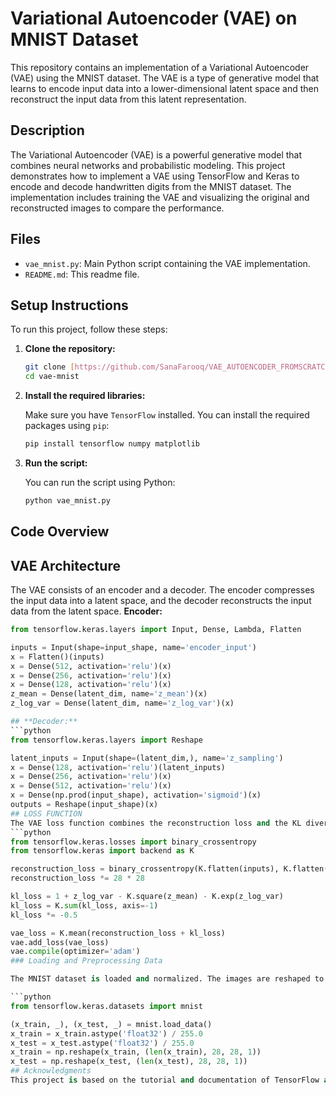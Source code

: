 # Variational Autoencoder (VAE) on MNIST Dataset

This repository contains an implementation of a Variational Autoencoder (VAE) using the MNIST dataset. The VAE is a type of generative model that learns to encode input data into a lower-dimensional latent space and then reconstruct the input data from this latent representation.

## Description

The Variational Autoencoder (VAE) is a powerful generative model that combines neural networks and probabilistic modeling. This project demonstrates how to implement a VAE using TensorFlow and Keras to encode and decode handwritten digits from the MNIST dataset. The implementation includes training the VAE and visualizing the original and reconstructed images to compare the performance.

## Files

- `vae_mnist.py`: Main Python script containing the VAE implementation.
- `README.md`: This readme file.

## Setup Instructions

To run this project, follow these steps:

1. **Clone the repository:**

    ```bash
    git clone [https://github.com/SanaFarooq/VAE_AUTOENCODER_FROMSCRATCH.git]
    cd vae-mnist
    ```

2. **Install the required libraries:**

    Make sure you have `TensorFlow` installed. You can install the required packages using `pip`:

    ```bash
    pip install tensorflow numpy matplotlib
    ```

3. **Run the script:**

    You can run the script using Python:

    ```bash
    python vae_mnist.py
    ```

## Code Overview
## VAE Architecture
The VAE consists of an encoder and a decoder. The encoder compresses the input data into a latent space, and the decoder reconstructs the input data from the latent space.
**Encoder:**
```python
from tensorflow.keras.layers import Input, Dense, Lambda, Flatten

inputs = Input(shape=input_shape, name='encoder_input')
x = Flatten()(inputs)
x = Dense(512, activation='relu')(x)
x = Dense(256, activation='relu')(x)
x = Dense(128, activation='relu')(x)
z_mean = Dense(latent_dim, name='z_mean')(x)
z_log_var = Dense(latent_dim, name='z_log_var')(x)

## **Decoder:**
```python
from tensorflow.keras.layers import Reshape

latent_inputs = Input(shape=(latent_dim,), name='z_sampling')
x = Dense(128, activation='relu')(latent_inputs)
x = Dense(256, activation='relu')(x)
x = Dense(512, activation='relu')(x)
x = Dense(np.prod(input_shape), activation='sigmoid')(x)
outputs = Reshape(input_shape)(x)
## LOSS FUNCTION
The VAE loss function combines the reconstruction loss and the KL divergence loss:
```python
from tensorflow.keras.losses import binary_crossentropy
from tensorflow.keras import backend as K

reconstruction_loss = binary_crossentropy(K.flatten(inputs), K.flatten(outputs))
reconstruction_loss *= 28 * 28

kl_loss = 1 + z_log_var - K.square(z_mean) - K.exp(z_log_var)
kl_loss = K.sum(kl_loss, axis=-1)
kl_loss *= -0.5

vae_loss = K.mean(reconstruction_loss + kl_loss)
vae.add_loss(vae_loss)
vae.compile(optimizer='adam')
### Loading and Preprocessing Data

The MNIST dataset is loaded and normalized. The images are reshaped to have a single channel.

```python
from tensorflow.keras.datasets import mnist

(x_train, _), (x_test, _) = mnist.load_data()
x_train = x_train.astype('float32') / 255.0
x_test = x_test.astype('float32') / 255.0
x_train = np.reshape(x_train, (len(x_train), 28, 28, 1))
x_test = np.reshape(x_test, (len(x_test), 28, 28, 1))
## Acknowledgments
This project is based on the tutorial and documentation of TensorFlow and Keras for implementing Variational Autoencoders.

